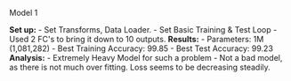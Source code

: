 Model 1

  **Set up:**
      - Set Transforms, Data Loader.
      - Set Basic Training  & Test Loop
      - Used 2 FC's to bring it down to 10 outputs.
  **Results:**
      - Parameters: 1M  (1,081,282)
      - Best Training Accuracy: 99.85
      - Best Test Accuracy: 99.23
  **Analysis:**
      - Extremely Heavy Model for such a problem
      - Not a bad model, as there is not much over fitting. Loss seems to be decreasing steadily.
